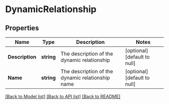 # DynamicRelationship

## Properties
Name | Type | Description | Notes
------------ | ------------- | ------------- | -------------
**Description** | **string** | The description of the dynamic relationship | [optional] [default to null]
**Name** | **string** | The description of the dynamic relationship name | [optional] [default to null]

[[Back to Model list]](../README.md#documentation-for-models) [[Back to API list]](../README.md#documentation-for-api-endpoints) [[Back to README]](../README.md)

